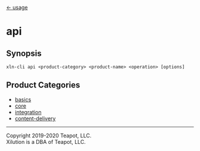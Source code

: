 [<- usage](../../usage.md)

# api

## Synopsis

```
xln-cli api <product-category> <product-name> <operation> [options]
```

## Product Categories

- [basics](basics/index.md)
- [core](core/index.md)
- [integration](integration/index.md)
- [content-delivery](content-delivery/index.md)

---

Copyright 2019-2020 Teapot, LLC.  
Xilution is a DBA of Teapot, LLC.
